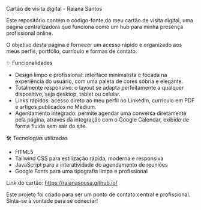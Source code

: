 Cartão de visita digital - Raiana Santos

Este repositório contém o código-fonte do meu cartão de visita digital, uma página centralizadora que funciona como um hub para minha presença profissional online.

O objetivo desta página é fornecer um acesso rápido e organizado aos meus perfis, portfólio, currículo e formas de contato.

✨ Funcionalidades

- Design limpo e profissional: interface minimalista e focada na experiência do usuário, com uma paleta de cores sóbria e elegante.
- Totalmente responsivo: o layout se adapta perfeitamente a qualquer dispositivo, seja desktop, tablet ou celular.
- Links rápidos: acesso direto ao meu perfil no LinkedIn, currículo em PDF e artigos publicados no Medium.
- Agendamento integrado: permite agendar uma conversa diretamente pela página, através da integração com o Google Calendar, exibido de forma fluida sem sair do site.

🛠️ Tecnologias utilizadas

- HTML5
- Tailwind CSS para estilização rápida, moderna e responsiva
- JavaScript para a interatividade do agendamento de reuniões
- Google Fonts para uma tipografia limpa e profissional


Link do cartão: https://raianasousa.github.io/

Este projeto foi criado para ser um ponto de contato central e profissional. Sinta-se à vontade para se conectar!
